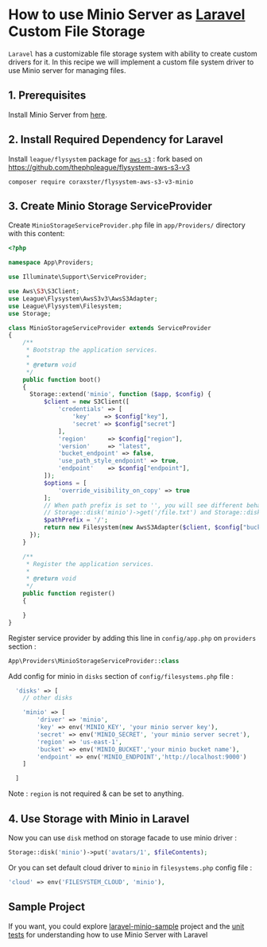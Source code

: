 # How to use Minio Server as [Laravel](https://laravel.com) Custom File Storage 

`Laravel` has a customizable file storage system with ability to create custom drivers for it. In this recipe we will implement a custom file system driver to use Minio server for managing files.

## 1. Prerequisites

Install Minio Server from [here](https://www.minio.io/downloads.html).

## 2. Install Required Dependency for Laravel

Install `league/flysystem` package for [`aws-s3`](https://github.com/coraxster/flysystem-aws-s3-v3-minio)  :
fork based on https://github.com/thephpleague/flysystem-aws-s3-v3
```
composer require coraxster/flysystem-aws-s3-v3-minio
```


## 3. Create Minio Storage ServiceProvider 
Create `MinioStorageServiceProvider.php` file in `app/Providers/` directory with this content:

```php
<?php

namespace App\Providers;

use Illuminate\Support\ServiceProvider;

use Aws\S3\S3Client;
use League\Flysystem\AwsS3v3\AwsS3Adapter;
use League\Flysystem\Filesystem;
use Storage;

class MinioStorageServiceProvider extends ServiceProvider
{
    /**
     * Bootstrap the application services.
     *
     * @return void
     */
    public function boot()
    {
      Storage::extend('minio', function ($app, $config) {
          $client = new S3Client([
              'credentials' => [
                  'key'    => $config["key"],
                  'secret' => $config["secret"]
              ],
              'region'      => $config["region"],
              'version'     => "latest",
              'bucket_endpoint' => false,
              'use_path_style_endpoint' => true,
              'endpoint'    => $config["endpoint"],
          ]);
          $options = [
              'override_visibility_on_copy' => true
          ];
          // When path prefix is set to '', you will see different behaviour on:
          // Storage::disk('minio')->get('/file.txt') and Storage::disk('minio')->get('file.txt');
          $pathPrefix = '/';
          return new Filesystem(new AwsS3Adapter($client, $config["bucket"], $pathPrefix, $options));
      });
    }

    /**
     * Register the application services.
     *
     * @return void
     */
    public function register()
    {

    }
}
```

Register service provider by adding this line in `config/app.php` on `providers` section :  
```php
App\Providers\MinioStorageServiceProvider::class
```

Add config for minio in `disks` section of `config/filesystems.php` file :

```php
  'disks' => [
    // other disks

    'minio' => [
        'driver' => 'minio',
        'key' => env('MINIO_KEY', 'your minio server key'),
        'secret' => env('MINIO_SECRET', 'your minio server secret'),
        'region' => 'us-east-1',
        'bucket' => env('MINIO_BUCKET','your minio bucket name'),
        'endpoint' => env('MINIO_ENDPOINT','http://localhost:9000')
    ]

  ]
```  
Note : `region` is not required & can be set to anything.

## 4. Use Storage with Minio in Laravel
Now you can use `disk` method on storage facade to use minio driver :  
```php
Storage::disk('minio')->put('avatars/1', $fileContents);
```
Or you can set default cloud driver to `minio` in `filesystems.php` config file :
```php
'cloud' => env('FILESYSTEM_CLOUD', 'minio'),
```

##  Sample Project
If you want, you could explore [laravel-minio-sample](https://github.com/m2sh/laravel-minio-sample) project and the  [unit tests](https://github.com/m2sh/laravel-minio-sample/blob/master/tests/Unit/MinioStorageTest.php) for understanding how to use Minio Server with Laravel

